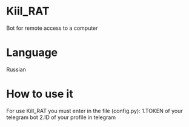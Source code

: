 # Kiil_RAT
Bot for remote access to a computer

# Language
Russian

# How to use it
For use Kill_RAT you must enter in the file (config.py):
1.TOKEN of your telegram bot 
2.ID of your profile in telegram
